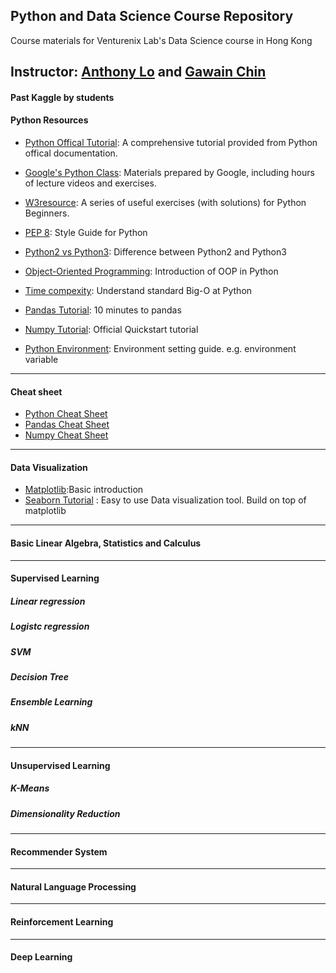 ## Python and Data Science Course Repository
Course materials for Venturenix Lab's Data Science course in Hong Kong

**Instructor**: [Anthony Lo](https://www.linkedin.com/in/anthony-lo-ab2b9253) and [Gawain Chin](https://www.linkedin.com/in/gawainchin/)
---
#### Past Kaggle by students

#### Python Resources
- [Python Offical Tutorial](https://docs.python.org/3/tutorial/): A comprehensive tutorial provided from Python offical documentation.
- [Google's Python Class](): Materials prepared by Google, including hours of lecture videos and exercises.
- [W3resource](https://www.w3resource.com/python-exercises/): A series of useful exercises (with solutions) for Python Beginners.
- [PEP 8](https://www.python.org/dev/peps/pep-0008/): Style Guide for Python
- [Python2 vs Python3](https://www.geeksforgeeks.org/important-differences-between-python-2-x-and-python-3-x-with-examples/):  Difference between Python2  and Python3
- [Object-Oriented Programming](): Introduction of OOP in Python

- [Time compexity](https://wiki.python.org/moin/TimeComplexity): Understand standard Big-O at Python
- [Pandas Tutorial](https://pandas.pydata.org/pandas-docs/stable/getting_started/10min.html): 10 minutes to pandas
- [Numpy Tutorial](https://docs.scipy.org/doc/numpy/user/quickstart.html): Official Quickstart tutorial

- [Python Environment](https://www.tutorialspoint.com/python/python_environment): Environment setting guide. e.g. environment variable
---
#### Cheat sheet
- [Python Cheat Sheet](https://perso.limsi.fr/pointal/_media/python:cours:mementopython3-english.pdf)
- [Pandas Cheat Sheet](https://pandas.pydata.org/Pandas_Cheat_Sheet.pdf)
- [Numpy Cheat Sheet](https://s3.amazonaws.com/assets.datacamp.com/blog_assets/Numpy_Python_Cheat_Sheet.pdf)

---
#### Data Visualization
- [Matplotlib](https://matplotlib.org/3.1.1/tutorials/introductory/usage.html#sphx-glr-tutorials-introductory-usage-py):Basic introduction
- [Seaborn Tutorial](https://seaborn.pydata.org/tutorial.html) : Easy to use Data visualization tool. Build on top of matplotlib
---
#### Basic Linear Algebra, Statistics and Calculus
---
#### Supervised Learning

##### Linear regression

##### Logistc regression

##### SVM

##### Decision Tree

##### Ensemble Learning

##### kNN

---
#### Unsupervised Learning

##### K-Means

##### Dimensionality Reduction
---
#### Recommender System
---
#### Natural Language Processing
---
#### Reinforcement Learning
---
#### Deep Learning


